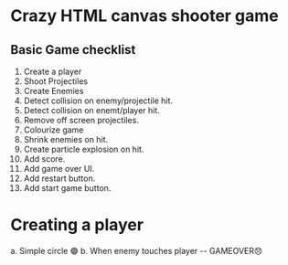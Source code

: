 # Crazy HTML canvas shooter game

## Basic Game checklist
1. Create a player
2. Shoot Projectiles
3. Create Enemies
4. Detect collision on enemy/projectile hit.
5. Detect collision on enemt/player hit.
6. Remove off screen projectiles.
7. Colourize game
8. Shrink enemies on hit.
9. Create particle explosion on hit.
10. Add score.
11. Add game over UI.
12. Add restart button.
13. Add start game button.

# Creating a player
a. Simple circle 🟢
b. When enemy touches player -- GAMEOVER😞
